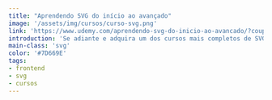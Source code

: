 ```yaml
---
title: "Aprendendo SVG do início ao avançado"
image: '/assets/img/cursos/curso-svg.png'
link: 'https://www.udemy.com/aprendendo-svg-do-inicio-ao-avancado/?couponCode=35MILALUNOS'
introduction: 'Se adiante e adquira um dos cursos mais completos de SVG totalmente em português.'
main-class: 'svg'
color: '#7D669E'
tags:
- frontend
- svg
- cursos
---
```

